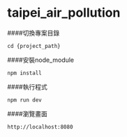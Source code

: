 # taipei_air_pollution

####切換專案目錄
```
cd {project_path}
```

####安裝node_module
```
npm install
```

####執行程式 
```
npm run dev
```

####瀏覽畫面
```
http://localhost:8080
```
